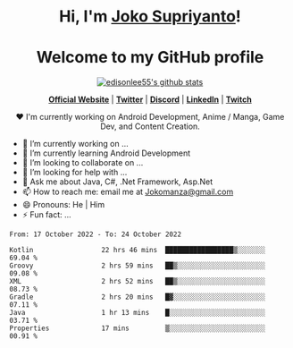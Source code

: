 <h1 align="center">Hi, I'm <a href="https://www.google.com">Joko Supriyanto</a>!</h1>
<h1 align="center">Welcome to my GitHub profile</h1>

<p align="center">
  <a href="https://github.com/jokomanza"><img src="https://github-readme-stats.vercel.app/api?username=jokomanza&hide_border=true&show_icons=true" alt="edisonlee55's github stats"></a>
</p>

<p align="center">
  <strong><a href="https://www.google.com">Official Website</a></strong> |
  <strong><a href="https://twitter.com/jokomanza">Twitter</a></strong> |
  <strong><a href="https://discord.gg/nYXzaUS">Discord</a></strong> |
  <strong><a href="https://www.linkedin.com/in/jokomanza">LinkedIn</a></strong> |
  <strong><a href="https://www.twitch.tv/jokomanza">Twitch</a></strong>
</p>

<p align="center">❤ I'm currently working on Android Development, Anime / Manga, Game Dev, and Content Creation.</p>

- 🔭 I’m currently working on ...
- 🌱 I’m currently learning Android Development
- 👯 I’m looking to collaborate on ...
- 🤔 I’m looking for help with ...
- 💬 Ask me about Java, C#, .Net Framework, Asp.Net
- 📫 How to reach me: email me at Jokomanza@gmail.com
- 😄 Pronouns: He | Him
- ⚡ Fun fact: ...

<!--START_SECTION:waka-->

```text
From: 17 October 2022 - To: 24 October 2022

Kotlin                 22 hrs 46 mins  █████████████████▒░░░░░░░   69.04 %
Groovy                 2 hrs 59 mins   ██▒░░░░░░░░░░░░░░░░░░░░░░   09.08 %
XML                    2 hrs 52 mins   ██▒░░░░░░░░░░░░░░░░░░░░░░   08.73 %
Gradle                 2 hrs 20 mins   █▓░░░░░░░░░░░░░░░░░░░░░░░   07.11 %
Java                   1 hr 13 mins    █░░░░░░░░░░░░░░░░░░░░░░░░   03.71 %
Properties             17 mins         ▒░░░░░░░░░░░░░░░░░░░░░░░░   00.91 %
```

<!--END_SECTION:waka-->
